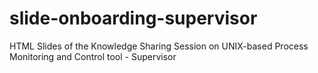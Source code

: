# slide-onboarding-supervisor
HTML Slides of the Knowledge Sharing Session on UNIX-based Process Monitoring and Control tool - Supervisor
